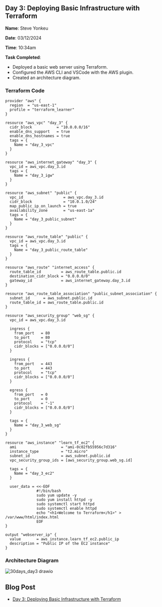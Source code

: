 ## Day 3: Deploying Basic Infrastructure with Terraform

**Name**: Steve Yonkeu

**Date**: 03/12/2024

**Time**: 10:34am

**Task Completed**:

-   Deployed a basic web server using Terraform.
-   Configured the AWS CLI and VSCode with the AWS plugin.
-   Created an architecture diagram.

### Terraform Code

```hcl
provider "aws" {
  region  = "us-east-1"
  profile = "terraform_learner"
}

resource "aws_vpc" "day_3" {
  cidr_block           = "10.0.0.0/16"
  enable_dns_support   = true
  enable_dns_hostnames = true
  tags = {
    Name = "day_3_vpc"
  }
}

resource "aws_internet_gateway" "day_3" {
  vpc_id = aws_vpc.day_3.id
  tags = {
    Name = "day_3_igw"
  }
}

resource "aws_subnet" "public" {
  vpc_id                  = aws_vpc.day_3.id
  cidr_block              = "10.0.1.0/24"
  map_public_ip_on_launch = true
  availability_zone       = "us-east-1a"
  tags = {
    Name = "day_3_public_subnet"
  }
}

resource "aws_route_table" "public" {
  vpc_id = aws_vpc.day_3.id
  tags = {
    Name = "day_3_public_route_table"
  }
}

resource "aws_route" "internet_access" {
  route_table_id         = aws_route_table.public.id
  destination_cidr_block = "0.0.0.0/0"
  gateway_id             = aws_internet_gateway.day_3.id
}

resource "aws_route_table_association" "public_subnet_association" {
  subnet_id      = aws_subnet.public.id
  route_table_id = aws_route_table.public.id
}

resource "aws_security_group" "web_sg" {
  vpc_id = aws_vpc.day_3.id

  ingress {
    from_port   = 80
    to_port     = 80
    protocol    = "tcp"
    cidr_blocks = ["0.0.0.0/0"]
  }

  ingress {
    from_port   = 443
    to_port     = 443
    protocol    = "tcp"
    cidr_blocks = ["0.0.0.0/0"]
  }

  egress {
    from_port   = 0
    to_port     = 0
    protocol    = "-1"
    cidr_blocks = ["0.0.0.0/0"]
  }

  tags = {
    Name = "day_3_web_sg"
  }
}

resource "aws_instance" "learn_tf_ec2" {
  ami                    = "ami-0c02fb55956c7d316"
  instance_type          = "t2.micro"
  subnet_id              = aws_subnet.public.id
  vpc_security_group_ids = [aws_security_group.web_sg.id]

  tags = {
    Name = "day_3_ec2"
  }

  user_data = <<-EOF
              #!/bin/bash
              sudo yum update -y
              sudo yum install httpd -y
              sudo systemctl start httpd
              sudo systemctl enable httpd
              echo "<h1>Welcome to Terraform</h1>" > /var/www/html/index.html
              EOF
}

output "webserver_ip" {
  value       = aws_instance.learn_tf_ec2.public_ip
  description = "Public IP of the EC2 instance"
}
```

### Architecture Diagram

![30days_day3 drawio](https://github.com/user-attachments/assets/f24d2465-d141-4627-b32c-7d06fec01314)

## Blog Post

-   [Day 3: Deploying Basic Infrastructure with Terraform](https://dev.to/yokwejuste/day-03-deploying-basic-infrastructure-with-terraform-1acm)
